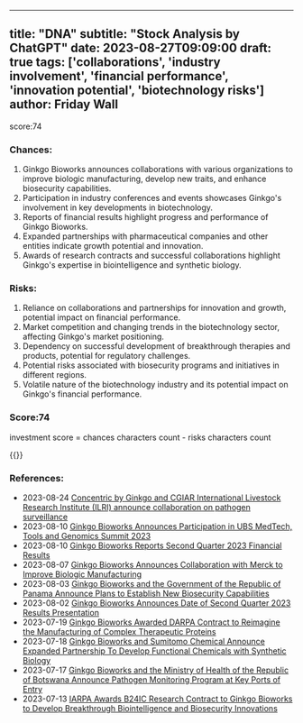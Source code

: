
---
title: "DNA"
subtitle: "Stock Analysis by ChatGPT"
date: 2023-08-27T09:09:00
draft: true
tags: ['collaborations', 'industry involvement', 'financial performance', 'innovation potential', 'biotechnology risks']
author: Friday Wall
---

score:74
### Chances:
1. Ginkgo Bioworks announces collaborations with various organizations to improve biologic manufacturing, develop new traits, and enhance biosecurity capabilities.
2. Participation in industry conferences and events showcases Ginkgo's involvement in key developments in biotechnology.
3. Reports of financial results highlight progress and performance of Ginkgo Bioworks.
4. Expanded partnerships with pharmaceutical companies and other entities indicate growth potential and innovation.
5. Awards of research contracts and successful collaborations highlight Ginkgo's expertise in biointelligence and synthetic biology.
### Risks:
1. Reliance on collaborations and partnerships for innovation and growth, potential impact on financial performance.
2. Market competition and changing trends in the biotechnology sector, affecting Ginkgo's market positioning.
3. Dependency on successful development of breakthrough therapies and products, potential for regulatory challenges.
4. Potential risks associated with biosecurity programs and initiatives in different regions.
5. Volatile nature of the biotechnology industry and its potential impact on Ginkgo's financial performance.
### Score:74
investment score = chances characters count - risks characters count

{{<tradingview symbol="NYSE:DNA">}}
### References:
- 2023-08-24 [Concentric by Ginkgo and CGIAR International Livestock Research Institute (ILRI) announce collaboration on pathogen surveillance](https://finance.yahoo.com/news/concentric-ginkgo-cgiar-international-livestock-110000557.html?.tsrc=rss)
- 2023-08-10 [Ginkgo Bioworks Announces Participation in UBS MedTech, Tools and Genomics Summit 2023](https://finance.yahoo.com/news/ginkgo-bioworks-announces-participation-ubs-110000168.html?.tsrc=rss)
- 2023-08-10 [Ginkgo Bioworks Reports Second Quarter 2023 Financial Results](https://finance.yahoo.com/news/ginkgo-bioworks-reports-second-quarter-210100633.html?.tsrc=rss)
- 2023-08-07 [Ginkgo Bioworks Announces Collaboration with Merck to Improve Biologic Manufacturing](https://finance.yahoo.com/news/ginkgo-bioworks-announces-collaboration-merck-110100998.html?.tsrc=rss)
- 2023-08-03 [Ginkgo Bioworks and the Government of the Republic of Panama Announce Plans to Establish New Biosecurity Capabilities](https://finance.yahoo.com/news/ginkgo-bioworks-government-republic-panama-110000919.html?.tsrc=rss)
- 2023-08-02 [Ginkgo Bioworks Announces Date of Second Quarter 2023 Results Presentation](https://finance.yahoo.com/news/ginkgo-bioworks-announces-date-second-110000436.html?.tsrc=rss)
- 2023-07-19 [Ginkgo Bioworks Awarded DARPA Contract to Reimagine the Manufacturing of Complex Therapeutic Proteins](https://finance.yahoo.com/news/ginkgo-bioworks-awarded-darpa-contract-110100431.html?.tsrc=rss)
- 2023-07-18 [Ginkgo Bioworks and Sumitomo Chemical Announce Expanded Partnership To Develop Functional Chemicals with Synthetic Biology](https://finance.yahoo.com/news/ginkgo-bioworks-sumitomo-chemical-announce-110100401.html?.tsrc=rss)
- 2023-07-17 [Ginkgo Bioworks and the Ministry of Health of the Republic of Botswana Announce Pathogen Monitoring Program at Key Ports of Entry](https://finance.yahoo.com/news/ginkgo-bioworks-ministry-health-republic-110000452.html?.tsrc=rss)
- 2023-07-13 [IARPA Awards B24IC Research Contract to Ginkgo Bioworks to Develop Breakthrough Biointelligence and Biosecurity Innovations](https://finance.yahoo.com/news/iarpa-awards-b24ic-research-contract-110100417.html?.tsrc=rss)


                